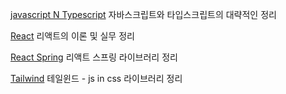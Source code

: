 [javascript N Typescript](javascript%20N%20Typescript.md)
자바스크립트와 타입스크립트의 대략적인 정리

[React](React.md)
리액트의 이론 및 실무 정리

[React Spring](React%20Spring.md)
리액트 스프링 라이브러리 정리

[Tailwind](Tailwind.md)
테일윈드 - js in css 라이브러리 정리
